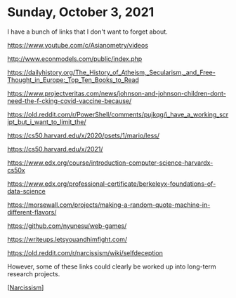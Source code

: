 # Sunday, October 3, 2021

I have a bunch of links that I don't want to forget about.

https://www.youtube.com/c/Asianometry/videos

http://www.econmodels.com/public/index.php

https://dailyhistory.org/The_History_of_Atheism,_Secularism,_and_Free-Thought_in_Europe:_Top_Ten_Books_to_Read

https://www.projectveritas.com/news/johnson-and-johnson-children-dont-need-the-f-cking-covid-vaccine-because/

https://old.reddit.com/r/PowerShell/comments/pujkqg/i_have_a_working_script_but_i_want_to_limit_the/

https://cs50.harvard.edu/x/2020/psets/1/mario/less/

https://cs50.harvard.edu/x/2021/

https://www.edx.org/course/introduction-computer-science-harvardx-cs50x

https://www.edx.org/professional-certificate/berkeleyx-foundations-of-data-science

https://morsewall.com/projects/making-a-random-quote-machine-in-different-flavors/

https://github.com/nyunesu/web-games/

https://writeups.letsyouandhimfight.com/

https://old.reddit.com/r/narcissism/wiki/selfdeception


However, some of these links could clearly be worked up into long-term research projects.

[[Narcissism]]

[//begin]: # "Autogenerated link references for markdown compatibility"
[Narcissism]: ../Narcissism.md "Narcissism"
[//end]: # "Autogenerated link references"
